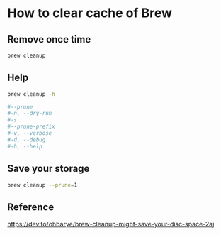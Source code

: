 # How to clear cache of Brew

## Remove once time

```bash
brew cleanup
```

## Help

```bash
brew cleanup -h
```

```bash
#--prune
#-n, --dry-run
#-s
#--prune-prefix
#-v, --verbose
#-d, --debug
#-h, --help
```

## Save your storage

```bash
brew cleanup --prune=1
```

## Reference

<https://dev.to/ohbarye/brew-cleanup-might-save-your-disc-space-2aj>
